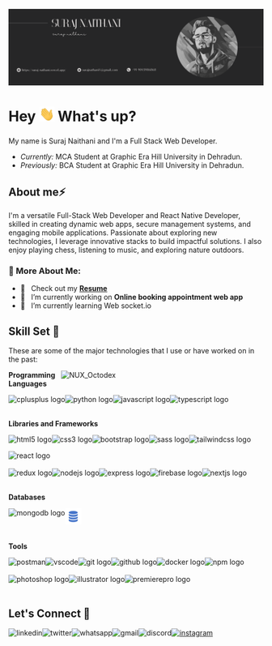 [<img src="./banner.png" alt="👋 Hi there! I'm Suraj Naithani" title="👋 Hi there! I'm Suraj Naithani"/>](https://suraj-nathani.vercel.app/)

###

<h1 align="left">Hey <img  src="https://raw.githubusercontent.com/ABSphreak/ABSphreak/master/gifs/Hi.gif" width="30px"> What's up?</h1>

###

<p align="left">My name is Suraj Naithani and I'm a Full Stack Web Developer.</p>

- <i>Currently:</i> MCA Student at Graphic Era Hill University in Dehradun. 
- <i>Previously:</i> BCA Student at Graphic Era Hill University in Dehradun.

###

## About me⚡

<p>I'm a versatile Full-Stack Web Developer and React Native Developer, skilled in creating dynamic web apps, secure management systems, and engaging mobile applications. Passionate about exploring new technologies, I leverage innovative stacks to build impactful solutions. I also enjoy playing chess, listening to music, and exploring nature outdoors.</p>

### 🧐 More About Me:

- 📝 &nbsp; Check out my **[Resume](https://drive.google.com/file/d/1F7r0LIDsN5JAWnPH5CbwiQ4Dj2BOf2ja/view?usp=sharing)**
- 🔭 &nbsp; I’m currently working on **Online booking appointment web app**
- 🌱 &nbsp; I’m currently learning Web socket.io 

###

## Skill Set :muscle:

These are some of the major technologies that I use or have worked on in the past:

<img align="right" src="https://user-images.githubusercontent.com/74038190/212741999-016fddbd-617a-4448-8042-0ecf907aea25.gif" width="400" alt="NUX_Octodex">

**Programming Languages**
<div>
  <img align='left' src="https://cdn.jsdelivr.net/gh/devicons/devicon/icons/cplusplus/cplusplus-original.svg" height="32" alt="cplusplus logo" title="C++"/>
  <img align='left' src="https://cdn.jsdelivr.net/gh/devicons/devicon/icons/python/python-original.svg" height="32" alt="python logo" title="Python" />
  <img align='left' src="https://cdn.jsdelivr.net/gh/devicons/devicon/icons/javascript/javascript-original.svg" height="32" alt="javascript logo" title="JavaScript" />
  <img src="https://cdn.jsdelivr.net/gh/devicons/devicon/icons/typescript/typescript-original.svg" height="32" alt="typescript logo" title="TypeScript" />
</div>&nbsp;


**Libraries and Frameworks**
<div align="left">
  <img align='left' src="https://cdn.jsdelivr.net/gh/devicons/devicon/icons/html5/html5-original.svg" height="32" alt="html5 logo"  title="HTML"/>
  <img align='left' src="https://cdn.jsdelivr.net/gh/devicons/devicon/icons/css3/css3-original.svg" height="32" alt="css3 logo"  title="CSS"/>
  <img align='left' src="https://cdn.jsdelivr.net/gh/devicons/devicon/icons/bootstrap/bootstrap-original.svg" height="32" alt="bootstrap logo" title="Bootstrap" />
  <img align='left' src="https://cdn.jsdelivr.net/gh/devicons/devicon/icons/sass/sass-original.svg" height="32" alt="sass logo" title="Sass" />
  <img align='left' src="https://www.vectorlogo.zone/logos/tailwindcss/tailwindcss-icon.svg" height="32" alt="tailwindcss logo" title="Tailwind" />
  <img src="https://cdn.jsdelivr.net/gh/devicons/devicon/icons/react/react-original.svg" height="32" alt="react logo" title="React" />
</div>&nbsp;
<div align="left">
  <img align='left' src="https://cdn.jsdelivr.net/gh/devicons/devicon/icons/redux/redux-original.svg" height="32" alt="redux logo" title="Redux" />
  <img align='left' src="https://cdn.jsdelivr.net/gh/devicons/devicon/icons/nodejs/nodejs-original.svg" height="32" alt="nodejs logo" title="Node.Js" />
  <img align='left' src="https://cdn.jsdelivr.net/gh/devicons/devicon/icons/express/express-original.svg" height="32" alt="express logo" title="Express.Js" />
  <img align='left' src="https://cdn.jsdelivr.net/gh/devicons/devicon/icons/firebase/firebase-plain.svg" height="32" alt="firebase logo" title="Firebase" />
  <img src="https://cdn.jsdelivr.net/gh/devicons/devicon/icons/nextjs/nextjs-original.svg" height="32" alt="nextjs logo" title="Next.Js" />
</div>&nbsp;

**Databases**
<div> 
  <img align='left' src="https://cdn.jsdelivr.net/gh/devicons/devicon/icons/mongodb/mongodb-original.svg" height="32" alt="mongodb logo" title="MongoDB" />
  <img src="https://raw.githubusercontent.com/github/explore/master/topics/sql/sql.png" height="32" alt="mysql logo" title="SQL" />
</div>&nbsp;

**Tools**
<div> 
  <img align='left' src="https://www.vectorlogo.zone/logos/getpostman/getpostman-icon.svg" alt="postman" height="32" title="Postman"/>
  <img align='left' src="https://cdn.jsdelivr.net/gh/devicons/devicon/icons/vscode/vscode-original.svg" alt="vscode" height="32" title="Vscode"/>
  <img align='left' src="https://cdn.jsdelivr.net/gh/devicons/devicon/icons/git/git-original.svg" height="32" alt="git logo" title="Git" />
  <img align='left' src="https://cdn.jsdelivr.net/gh/devicons/devicon/icons/github/github-original.svg" height="32" alt="github logo" title="GitHub" />
  <img align='left' src="https://cdn.jsdelivr.net/gh/devicons/devicon/icons/docker/docker-original.svg" height="32" alt="docker logo" title="Docker" />
  <img src="https://cdn.jsdelivr.net/gh/devicons/devicon/icons/npm/npm-original-wordmark.svg" height="32" alt="npm logo" title="NPM" />
 </div>&nbsp;
  <div align="left">
  <img align='left' src="https://cdn.jsdelivr.net/gh/devicons/devicon/icons/photoshop/photoshop-plain.svg" height="32" alt="photoshop logo" title="Photoshop" />
  <img align='left' src="https://cdn.jsdelivr.net/gh/devicons/devicon/icons/illustrator/illustrator-plain.svg" height="32" alt="illustrator logo" title="Illustrator" />
  <img src="https://cdn.jsdelivr.net/gh/devicons/devicon/icons/premierepro/premierepro-plain.svg" height="32" alt="premierepro logo" title="Premiere Pro" />
</div>&nbsp;

###

## Let's Connect :handshake:

<div>
  <a href="https://www.linkedin.com/in/suraj-nathani/" target="_blank">
   <img align='left' height="32" alt="linkedin" src="https://cdn2.iconfinder.com/data/icons/social-media-2285/512/1_Linkedin_unofficial_colored_svg-512.png" title="LinkedIn" /> 
  </a>
  <a href="https://x.com/SurajNathani318" target="_blank">
   <img align='left' height="32" alt="twitter" src="https://cdn2.iconfinder.com/data/icons/social-media-2285/512/1_Twitter3_colored_svg-512.png" title="Twitter"/>
  </a>
  <a href="https://api.whatsapp.com/send?phone=9045986868" target="_blank">
   <img align='left' height="32" alt="whatsapp" src="https://cdn2.iconfinder.com/data/icons/social-media-2285/512/1_Whatsapp2_colored_svg-512.png" title="Whatsapp"/>
  </a>
  <a href="mailto:surajnathani4@gmail.com" target="_blank">
   <img align='left' height="32" alt="gmail" src="https://cdn4.iconfinder.com/data/icons/logos-brands-in-colors/48/google-gmail-512.png" title="Gmail"/>
  </a>
  <a href="https://discord.com/users/1051375764370636891" target="_blank">
   <img align='left' height="32" alt="discord" src="https://cdn2.iconfinder.com/data/icons/gaming-platforms-squircle/250/discord_squircle-512.png" title="Discord"/>
  </a>
  <a href="https://www.instagram.com/suraj_naithani_/" target="_blank">
   <img height="32" alt="instagram" src="https://cdn2.iconfinder.com/data/icons/social-media-2285/512/1_Instagram_colored_svg_1-512.png" title="Instagram"/>
  </a>
</div>

###

 <!--- 
<p align="center">
   <img src="https://raw.githubusercontent.com/mayhemantt/mayhemantt/Update/svg/Bottom.svg" alt="Github Stats" />
</p>
 ---> 

 <!--- 
 <img alt="snake eating my contributions" src="https://github.com/Surajnathani/Surajnathani/blob/output/github-contribution-grid-snake.svg"/>
 ---> 
